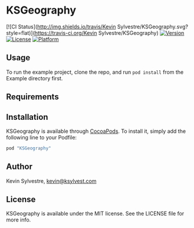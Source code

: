 # KSGeography

[![CI Status](http://img.shields.io/travis/Kevin Sylvestre/KSGeography.svg?style=flat)](https://travis-ci.org/Kevin Sylvestre/KSGeography)
[![Version](https://img.shields.io/cocoapods/v/KSGeography.svg?style=flat)](http://cocoapods.org/pods/KSGeography)
[![License](https://img.shields.io/cocoapods/l/KSGeography.svg?style=flat)](http://cocoapods.org/pods/KSGeography)
[![Platform](https://img.shields.io/cocoapods/p/KSGeography.svg?style=flat)](http://cocoapods.org/pods/KSGeography)

## Usage

To run the example project, clone the repo, and run `pod install` from the Example directory first.

## Requirements

## Installation

KSGeography is available through [CocoaPods](http://cocoapods.org). To install
it, simply add the following line to your Podfile:

```ruby
pod "KSGeography"
```

## Author

Kevin Sylvestre, kevin@ksylvest.com

## License

KSGeography is available under the MIT license. See the LICENSE file for more info.

